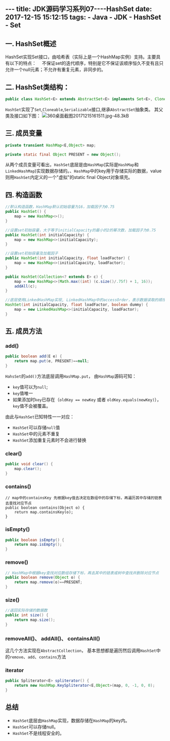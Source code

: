 ﻿﻿---
title: JDK源码学习系列07----HashSet
date: 2017-12-15 15:12:15
tags:
    - Java
    - JDK
    - HashSet
    - Set
---

## 一. HashSet概述

HashSet实现Set接口，由哈希表（实际上是一个HashMap实例）支持。主要具有以下的特点：
&ensp;&ensp;不保证set的迭代顺序，特别是它不保证该顺序恒久不变有且只允许一个null元素；不允许有重复元素，非同步的。

<!--more-->
## 二. HashSet类结构：
```java
public class HashSet<E> extends AbstractSet<E> implements Set<E>, Cloneable, java.io.Serializable
```
`HashSet`实现了`Set`,`Cloneable`,`Serializable`接口,继承`AbstractSet`抽象类。
其父类及接口如下图：
![360桌面截图20171215161511.jpg-48.3kB][1]


  [1]: http://static.zybuluo.com/hewei0928/s00hz2p41rhkgavakgk60nxp/360%E6%A1%8C%E9%9D%A2%E6%88%AA%E5%9B%BE20171215161511.jpg
  
## 三. 成员变量
```java
private transient HashMap<E,Object> map;

private static final Object PRESENT = new Object();
```
从两个成员变量可看出，`HashSet`底层是由`HashMap`(实际是`HashMap`和`LinkedHashMap`)实现数据存储的。、`HashMap`中的key用于存储实际的数据，value则用`HashSet`内定义的一个"虚拟"的static final Object对象填充。

## 四. 构造函数
```java
//默认构造函数，HashMap默认初始容量为16，加载因子为0.75
public HashSet() {
    map = new HashMap<>();
}

//设置set初始容量，大于等于initialCapacity的最小的2的幂次数，加载因子为0.75
public HashSet(int initialCapacity) {
    map = new HashMap<>(initialCapacity);
}

//设置set初始容量及加载因子
public HashSet(int initialCapacity, float loadFactor) {
    map = new HashMap<>(initialCapacity, loadFactor);
}

public HashSet(Collection<? extends E> c) {
    map = new HashMap<>(Math.max((int) (c.size()/.75f) + 1, 16));
    addAll(c);
}

//底层使用LinkedHashMap实现, LinkedHashMap中的accessOrder，表示数据读取的顺序只与插入顺序有关
HashSet(int initialCapacity, float loadFactor, boolean dummy) {
    map = new LinkedHashMap<>(initialCapacity, loadFactor);
}
```

## 五. 成员方法

### add()
```java
public boolean add(E e) {
    return map.put(e, PRESENT)==null;
}
```
`HahsSet`的`add()`方法底层调用`HashMap.put`， 由`HashMap`源码可知：

- `key`值可以为`null`; 
- `key`值唯一
- 如果添加时`key`已存在（`oldKey == newKey` 或者 `oldKey.equals(newKey)`），`key`值不会被覆盖。

由此与`HashSet`已知特性一一对应：

- `HashSet`可以存储`null`值
- `HashSet`中的元素不重复
- `HashSet`添加重复元素时不会进行替换

### clear()
```java
public void clear() {
    map.clear();
}
```

### contains()
```
// map中的containsKey 先根据key值去决定在数组中的存储下标，再遍历其中存储的链表去查找对应节点
public boolean contains(Object o) {
    return map.containsKey(o);
}
```

### isEmpty()
```java
public boolean isEmpty() {
    return map.isEmpty();
}
```

### remove()
```java
// HashMap中根据key查找对应数组存储下标，再去其中的链表或树中查找并删除对应节点
public boolean remove(Object o) {
    return map.remove(o)==PRESENT;
}
```

### size()
```java
//返回实际存储的数据数
public int size() {
    return map.size();
}
```

### removeAll()、 addAll()、 containsAll()
这几个方法实现在`AbstractCollection`， 基本思想都是遍历然后调用`HashSet`中的`remove`、`add`、`contains`方法

### iterator
```java
public Spliterator<E> spliterator() {
    return new HashMap.KeySpliterator<E,Object>(map, 0, -1, 0, 0);
}
```

## 总结
- `HashSet`底层由`HashMap`实现，数据存储在`HashMap`的key内。
- `HashSet`可以存储null。
- `HashSet`不是线程安全的。
